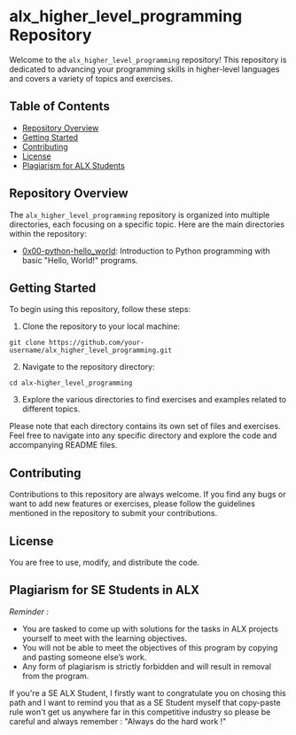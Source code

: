 # alx_higher_level_programming Repository

Welcome to the `alx_higher_level_programming` repository! This repository is dedicated to advancing your programming skills in higher-level languages and covers a variety of topics and exercises.

## Table of Contents

- [Repository Overview](#repository-overview)
- [Getting Started](#getting-started)
- [Contributing](#contributing)
- [License](#license)
- [Plagiarism for ALX Students](#plagiarism-for-alx-students)

## Repository Overview

The `alx_higher_level_programming` repository is organized into multiple directories, each focusing on a specific topic. Here are the main directories within the repository:

- [0x00-python-hello_world](./0x00-python-hello_world): Introduction to Python programming with basic "Hello, World!" programs.

## Getting Started

To begin using this repository, follow these steps:

1. Clone the repository to your local machine:

```
git clone https://github.com/your-username/alx_higher_level_programming.git
```
2. Navigate to the repository directory:
```
cd alx-higher_level_programming
```

3. Explore the various directories to find exercises and examples related to different topics.

Please note that each directory contains its own set of files and exercises. Feel free to navigate into any specific directory and explore the code and accompanying README files.

## Contributing

Contributions to this repository are always welcome. If you find any bugs or want to add new features or exercises, please follow the guidelines mentioned in the repository to submit your contributions.

## License

You are free to use, modify, and distribute the code.

## Plagiarism for SE Students in ALX

_Reminder :_ 
- You are tasked to come up with solutions for the tasks in ALX projects yourself to meet with the learning objectives.
- You will not be able to meet the objectives of this program by copying and pasting someone else’s work.
- Any form of plagiarism is strictly forbidden and will result in removal from the program.

If you're a SE ALX Student, I firstly want to congratulate you on chosing this path and I want to remind you that as a SE Student myself that copy-paste rule won't get us anywhere far in this competitive industry so please be careful and always remember : "Always do the hard work !"
